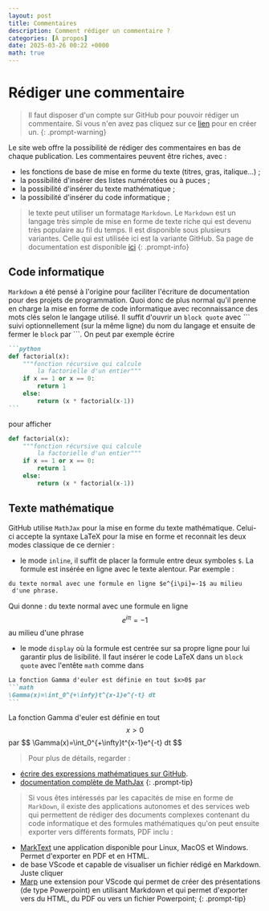 ```yaml
---
layout: post
title: Commentaires
description: Comment rédiger un commentaire ?
categories: [À propos]
date: 2025-03-26 00:22 +0000
math: true
---
```


# Rédiger une commentaire
> Il faut disposer d'un compte sur GitHub pour pouvoir rédiger un commentaire. Si vous n'en avez pas cliquez sur ce [lien](https://github.com/signup?source=login) pour en créer un. 
{: .prompt-warning}


Le site web offre la possibilité de rédiger des commentaires en bas de chaque publication. Les commentaires peuvent être riches, avec :
- les fonctions de base de mise en forme du texte (titres, gras, italique...) ;
- la possibilité d'insérer des listes numérotées ou à puces ; 
- la possibilité d'insérer du texte mathématique ; 
- la possibilité d'insérer du code informatique ;

> le texte peut utiliser un formatage `Markdown`. Le `Markdown` est un langage très simple de mise en forme de texte riche qui est devenu très populaire au fil du temps. Il est disponible sous plusieurs variantes. Celle qui est utilisée ici est la variante GitHub. Sa page de documentation est disponible [ici](https://docs.github.com/en/get-started/writing-on-github/getting-started-with-writing-and-formatting-on-github/basic-writing-and-formatting-syntax)
{: .prompt-info}

## Code informatique 
`Markdown` a été pensé à l'origine pour faciliter l'écriture de documentation pour des projets de programmation. Quoi donc de plus normal qu'il prenne en charge la mise en forme de code informatique avec reconnaissance des mots clés selon le langage utilisé. Il suffit d'ouvrir un `block quote` avec \`\`\` 
suivi optionnellement (sur la même ligne) du nom du langage et ensuite de fermer le `block` par \`\`\`.  On peut par exemple écrire 
``````markdown
```python
def factorial(x):
    """fonction récursive qui calcule
        la factorielle d'un entier"""
    if x == 1 or x == 0:
        return 1
    else:
        return (x * factorial(x-1))
```
``````
pour afficher 
```python
def factorial(x):
    """fonction récursive qui calcule
        la factorielle d'un entier"""
    if x == 1 or x == 0:
        return 1
    else:
        return (x * factorial(x-1))
```

## Texte mathématique
GitHub utilise `MathJax` pour la mise en forme du texte mathématique. Celui-ci accepte la syntaxe LaTeX pour la mise en forme et reconnait les deux modes classique de ce dernier :
- le mode `inline`, il suffit de placer la formule entre deux symboles `$`. La formule est insérée en ligne avec le texte alentour. Par exemple :
```markdown
du texte normal avec une formule en ligne $e^{i\pi}=-1$ au milieu
 d'une phrase.
```
Qui donne : du texte normal avec une formule en ligne $$e^{i\pi}=-1$$ au milieu d'une phrase
- le mode `display` où la formule est centrée sur sa propre ligne pour lui garantir plus de lisibilité. Il faut insérer le code LaTeX dans un `block quote`  avec l'entête `math` comme dans 
``````markdown
La fonction Gamma d'euler est définie en tout $x>0$ par
```math 
\Gamma(x)=\int_0^{+\infy}t^{x-1}e^{-t} dt
```
``````
La fonction Gamma d'euler est définie en tout $$x>0$$ par
\$$
\Gamma(x)=\int_0^{+\infty}t^{x-1}e^{-t} dt
$$

> Pour plus de détails, regarder :
- [écrire des expressions mathématiques sur GitHub](https://docs.github.com/en/get-started/writing-on-github/working-with-advanced-formatting/writing-mathematical-expressions). 
-  [documentation complète de MathJax](https://docs.mathjax.org/en/latest/)
{: .prompt-tip}

> Si vous êtes intéressés par les capacités de mise en forme de `MarkDown`, il existe des applications autonomes et des services web qui permettent de rédiger des documents complexes contenant du code informatique et des formules mathématiques qu'on peut ensuite exporter vers différents formats, PDF inclu :
- [MarkText](https://www.marktext.cc/) une application disponible pour Linux, MacOS et Windows. Permet d'exporter en PDF et en HTML.
- de base VScode et capable de visualiser un fichier rédigé en Markdown. Juste cliquer 
- [Marp](https://marp.app/#get-started) une extension pour VScode qui permet de créer des présentations (de type Powerpoint) en utilisant Markdown et qui permet d'exporter vers du HTML, du PDF ou vers un fichier Powerpoint;
{: .prompt-tip}  





